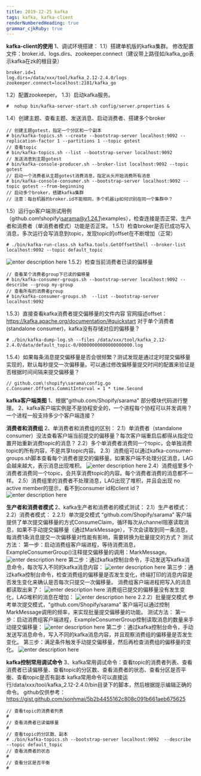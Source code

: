 ```yaml
---
title: 2019-12-25 kafka
tags: kafka, kafka-client
renderNumberedHeading: true
grammar_cjkRuby: true
---
```



**kafka-client的使用**
1、调试环境搭建：
1.1）搭建单机版的kafka集群。
        修改配置文件：broker.id、logs.dirs、zookeeper.connect（建议带上路径如/kafka_go表示kafka在zk的根目录）		
``` shell
broker.id=1
log.dirs=/data/xxx/tool/kafka_2.12-2.4.0/logs
zookeeper.connect=localhost:2181/kafka_go
```
1.2）配置zookeeper。
1.3）启动kafka服务。
``` shell
#  nohup bin/kafka-server-start.sh config/server.properties &
```
1.4）创建主题、查看主题、发送消息、启动消费者、搭建多个broker
``` shell
// 创建主题gotest，指定一个分区和一个副本
# bin/kafka-topics.sh --create --bootstrap-server localhost:9092 --replication-factor 1 --partitions 1 --topic gotest
// 查看topic
# bin/kafka-topics.sh --list --bootstrap-server localhost:9092
// 发送消息到主题gotest
# bin/kafka-console-producer.sh --broker-list localhost:9092 --topic gotest
// 启动一个消费者从主题gotest消费消息，指定从头开始消费所有消息
# bin/kafka-console-consumer.sh --bootstrap-server localhost:9092 --topic gotest --from-beginning
// 启动多个broker，搭建kafka集群
// 注意：每台机器的broker.id不能相同，多个机器ip如何识别在同一个集群中？
```
1.5）运行go客户端测试用例（github.com\!shopify\sarama@v1.24.1\examples），检查连接是否正常、生产者和消费者（单消费者模式）功能是否正常。
1.5.1）检查broker是否已成功写入消息，多次运行会写消息到topic，发现topic的offset在不断增加（正常）
``` shell
# ./bin/kafka-run-class.sh kafka.tools.GetOffsetShell --broker-list localhost:9092 --topic default_topic
```
![enter description here](./images/1577259176852.png)
1.5.2）检查当前消费者已读的偏移量
``` shell
// 查看某个消费者group下已读的偏移量
# bin/kafka-consumer-groups.sh --bootstrap-server localhost:9092 --describe --group my-group
// 查看所有的消费者group
# bin/kafka-consumer-groups.sh  --list --bootstrap-server localhost:9092
```
1.5.3）直接查看kafka消费者提交偏移量的文件内容
官网描述offset：https://kafka.apache.org/documentation/#quickstart
对于单个消费者(standalone consumer)，kafka没有存储对应的偏移量？
``` shell
# ./bin/kafka-dump-log.sh --files /data/xxx/tool/kafka_2.12-2.4.0/data/default_topic-0/00000000000000000000.log
```
1.5.4）如果每条消息提交偏移量是否会很频繁？测试发现是通过定时提交偏移量实现的，默认每秒提交一次偏移量。可以通过修改偏移量提交时间的配置来验证是否根据时间间隔来提交偏移量？
``` golang
// github.com\!shopify\sarama\config.go
c.Consumer.Offsets.CommitInterval = 1 * time.Second
```


**kafka客户端类图**
1、根据"github.com/Shopify/sarama" 部分模块代码进行整理。
2、kafka客户端实例是不是协程安全的，一个进程每个协程可以并发调用？一个进程一般支持多少个客户端连接？


**消费者和消费组**
2、单消费者和消费组的区别：
2.1）单消费者（standalone consumer）没法查看客户端当前提交的偏移量？每次客户端重启后都得从指定位置开始重新消费topic的消息？
2.2）多个单消费者消费同一个topic，会单独消费topic的所有内容，不是共享topic内容。
2.3）消费组可以通过kafka-consumer-groups.sh脚本查看每个消费者提交的偏移量。如果客户端不处理分区消息，LAG会越来越大，表示消息出现堆积。
![enter description here](./images/1577328435487.png)
2.4）消费组里多个消费者消费同一个topic，会共享消费topic的内容。每个消费者消费的消息都不一样。
2.5）消费组里的消费者不处理消息，LAG出现了堆积，并且会出现 no active member的提示，看不到consumer id和client id？
![enter description here](./images/1577329272078.png)

**生产者和消费者模式**
2、kafka生产者和消费者的模式测试：
2.1）生产者模式：
2.2）消费者模式：
2.2.1）单次提交模式
“github.com/Shopify/sarama” 客户端提供了单次提交偏移量的方式ConsumeClaim，循环每次从channel阻塞读取消息，如果不手动提交偏移量（通过MarkMessage），下次会读取到同一条消息，每消费1条消息提交一次偏移量对性能有影响，需要转换为批量提交的方式？
测试方法：
第一步：启动消费组客户端进程，等待消费消息，ExampleConsumerGroup()注释提交偏移量的调用：MarkMessage。
![enter description here](./images/1577346104235.png)
第二步：通过kafka控制台命令，手动发送写kafka消息命令，每次写入不同的kafka消息内容：
![enter description here](./images/1577345645984.png)
第三步：通过kafka控制台命令，检查消费组的偏移量是否发生变化，终端打印的消息内容是否发生变化来确认是否每次只提交一次偏移量。
消费组客户端进程把写入的消息都读取出来了：
![enter description here](./images/1577345576031.png)
消费组已提交的偏移量没有发生变化，LAG堆积的消息在增加：
![enter description here](./images/1577345868824.png)
2.2.2）批量提交模式
参考单次提交模式，“github.com/Shopify/sarama” 客户端可以通过控制MarkMessage调用的频率，来实现批量提交偏移量的功能。
测试方法：
第一步：启动消费组客户端进程，ExampleConsumerGroup控制读取消息的数量来手动提交偏移量：
![enter description here](./images/1577347176041.png)
第二步：通过kafka控制台命令，手动发送写消息命令，写入不同的kafka消息内容，并且观察消费组的偏移量是否发生变化。
第三步：满足条件触发手动提交偏移量，然后再检查消费组的偏移量的变化。
![enter description here](./images/1577347062310.png)


**kafka控制常用调试命令**
3、kafka常用调试命令：查看topic的消费者列表、查看消费者已读偏移量、查看topic的分区数、查看消费者的状态、查看分区是否平衡、查看topic是否有副本
	kafka常用命令可以直接运行/data/xxx/tool/kafka_2.12-2.4.0/bin目录下的脚本，然后根据提示编辑正确的命令。
	github仅供参考：https://gist.github.com/sonhmai/5b2b4455162c808c091b661aeb675625
``` shell
// 查看topic的消费者列表
# 
// 查看消费者已读偏移量
# 
// 查看topic的分区数、副本
# ./bin/kafka-topics.sh --bootstrap-server localhost:9092  --describe --topic default_topic
// 查看消费者的状态
# 
// 查看分区是否平衡
# 
```